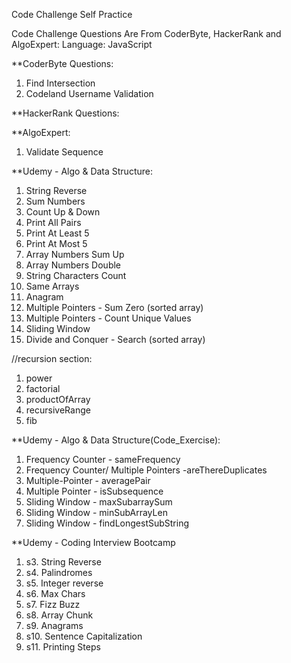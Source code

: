 Code Challenge Self Practice

Code Challenge Questions Are From CoderByte, HackerRank and AlgoExpert: 
Language: JavaScript

**CoderByte Questions:
1. Find Intersection
2. Codeland Username Validation

**HackerRank Questions:


**AlgoExpert:
1. Validate Sequence


**Udemy - Algo & Data Structure:
1. String Reverse
2. Sum Numbers
3. Count Up & Down 
4. Print All Pairs 
5. Print At Least 5
6. Print At Most 5
7. Array Numbers Sum Up 
8. Array Numbers Double
9. String Characters Count
10. Same Arrays
11. Anagram
12. Multiple Pointers - Sum Zero (sorted array)
13. Multiple Pointers - Count Unique Values
14. Sliding Window
15. Divide and Conquer - Search (sorted array)

//recursion section:
1. power
2. factorial
3. productOfArray
4. recursiveRange
5. fib


**Udemy - Algo & Data Structure(Code_Exercise):
1. Frequency Counter - sameFrequency
2. Frequency Counter/ Multiple Pointers -areThereDuplicates
3. Multiple-Pointer - averagePair
4. Multiple Pointer - isSubsequence
5. Sliding Window - maxSubarraySum
6. Sliding Window - minSubArrayLen
7. Sliding Window - findLongestSubString


**Udemy - Coding Interview Bootcamp
1. s3. String Reverse
2. s4. Palindromes
3. s5. Integer reverse
4. s6. Max Chars
5. s7. Fizz Buzz
6. s8. Array Chunk
7. s9. Anagrams
8. s10. Sentence Capitalization
9. s11. Printing Steps
